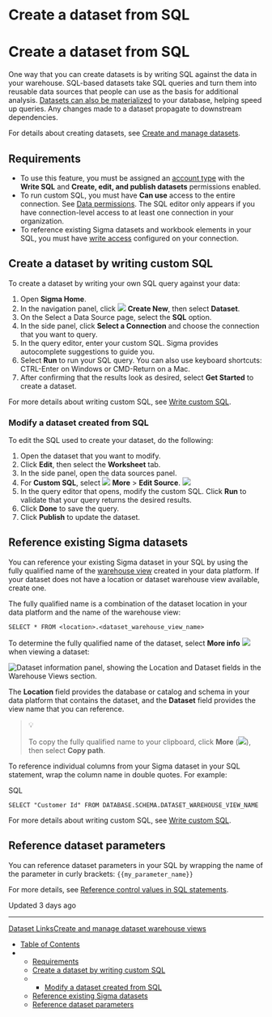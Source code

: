 # Create a dataset from SQL

# Create a dataset from SQL

One way that you can create datasets is by writing SQL against the data in your warehouse. SQL-based datasets take SQL queries and turn them into reusable data sources that people can use as the basis for additional analysis. [Datasets can also be materialized](/docs/schedule-materialization-for-a-dataset) to your database, helping speed up queries. Any changes made to a dataset propagate to downstream dependencies.

For details about creating datasets, see [Create and manage datasets](/docs/create-and-manage-datasets).

## Requirements

* To use this feature, you must be assigned an [account type](/docs/license-and-account-type-overview) with the **Write SQL** and **Create, edit, and publish datasets** permissions enabled.
* To run custom SQL, you must have **Can use** access to the entire connection. See [Data permissions](/docs/manage-data-permissions). The SQL editor only appears if you have connection-level access to at least one connection in your organization.
* To reference existing Sigma datasets and workbook elements in your SQL, you must have [write access](/docs/set-up-write-access) configured on your connection.

## Create a dataset by writing custom SQL

To create a dataset by writing your own SQL query against your data:

1. Open **Sigma Home**.
2. In the navigation panel, click ![](https://sigma-docs-screenshots.s3.us-west-2.amazonaws.com/Icons/button-add.svg) **Create New**, then select **Dataset**.
3. On the Select a Data Source page, select the **SQL** option.
4. In the side panel, click **Select a Connection** and choose the connection that you want to query.
5. In the query editor, enter your custom SQL. Sigma provides autocomplete suggestions to guide you.
6. Select **Run** to run your SQL query. You can also use keyboard shortcuts: CTRL-Enter on Windows or CMD-Return on a Mac.
7. After confirming that the results look as desired, select **Get Started** to create a dataset.

For more details about writing custom SQL, see [Write custom SQL](/docs/write-custom-sql).

### Modify a dataset created from SQL

To edit the SQL used to create your dataset, do the following:

1. Open the dataset that you want to modify.
2. Click **Edit**, then select the **Worksheet** tab.
3. In the side panel, open the data sources panel.
4. For **Custom SQL**, select ![](https://sigma-docs-screenshots.s3.us-west-2.amazonaws.com/Icons/more.svg) **More** > **Edit Source**.
   ![](https://files.readme.io/c7f2e313d5fa0904b4898e4eef2e9b9896bb168a71b8074b3a1b1cc504b8fa8a-dataset-sql-edit.png)
5. In the query editor that opens, modify the custom SQL. Click **Run** to validate that your query returns the desired results.
6. Click **Done** to save the query.
7. Click **Publish** to update the dataset.

## Reference existing Sigma datasets

You can reference your existing Sigma dataset in your SQL by using the fully qualified name of the [warehouse view](/docs/dataset-warehouse-views) created in your data platform. If your dataset does not have a location or dataset warehouse view available, create one.

The fully qualified name is a combination of the dataset location in your data platform and the name of the warehouse view:

`SELECT * FROM <location>.<dataset_warehouse_view_name>`

To determine the fully qualified name of the dataset, select **More info** ![](https://sigma-docs-screenshots.s3.us-west-2.amazonaws.com/Icons/info-circle-filled.svg) when viewing a dataset:

![Dataset information panel, showing the Location and Dataset fields in the Warehouse Views section.](https://files.readme.io/52cf6e5-Screenshot_2024-05-20_at_11.58.22_AM.png)

The **Location** field provides the database or catalog and schema in your data platform that contains the dataset, and the **Dataset** field provides the view name that you can reference.

> 💡
>
> To copy the fully qualified name to your clipboard, click **More** (![](https://sigma-docs-screenshots.s3.us-west-2.amazonaws.com/Icons/more.svg)), then select **Copy path**.

To reference individual columns from your Sigma dataset in your SQL statement, wrap the column name in double quotes. For example:

SQL

```
SELECT "Customer Id" FROM DATABASE.SCHEMA.DATASET_WAREHOUSE_VIEW_NAME
```

For more details about writing custom SQL, see [Write custom SQL](/docs/write-custom-sql).

## Reference dataset parameters

You can reference dataset parameters in your SQL by wrapping the name of the parameter in curly brackets:
`{{my_parameter_name}}`

For more details, see [Reference control values in SQL statements](/docs/reference-workbook-control-values-in-sql-statements).

Updated 3 days ago

---

[Dataset Links](/docs/dataset-links)[Create and manage dataset warehouse views](/docs/dataset-warehouse-views)

* [Table of Contents](#)
* + [Requirements](#requirements)
  + [Create a dataset by writing custom SQL](#create-a-dataset-by-writing-custom-sql)
  + - [Modify a dataset created from SQL](#modify-a-dataset-created-from-sql)
  + [Reference existing Sigma datasets](#reference-existing-sigma-datasets)
  + [Reference dataset parameters](#reference-dataset-parameters)
